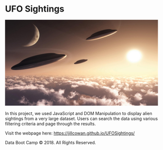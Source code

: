 # UFO Sightings
![static/images/ufo_55459.jpg](static/images/ufo_55459.jpg)

In this project, we used JavaScript and DOM Manipulation to display alien sightings from a very large dataset. Users can search the data using various filtering criteria and page through the results.

Visit the webpage here: https://jillcowan.github.io/UFOSightings/


Data Boot Camp © 2018. All Rights Reserved.

